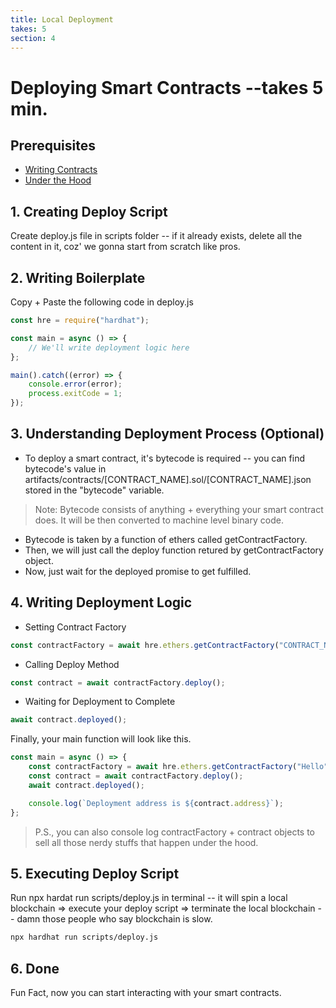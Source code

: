 ```yaml
---
title: Local Deployment
takes: 5
section: 4
---
```


# Deploying Smart Contracts --takes 5 min.

## Prerequisites

-   [Writing Contracts](./2_writing_contracts.md)
-   [Under the Hood](./3_under_the_hood.md)

## 1. Creating Deploy Script

Create deploy.js file in scripts folder -- if it already exists, delete all the content in it,
coz' we gonna start from scratch like pros.

## 2. Writing Boilerplate

Copy + Paste the following code in deploy.js

```js
const hre = require("hardhat");

const main = async () => {
	// We'll write deployment logic here
};

main().catch((error) => {
	console.error(error);
	process.exitCode = 1;
});
```

## 3. Understanding Deployment Process (Optional)

-   To deploy a smart contract, it's bytecode is required -- you can find bytecode's value in artifacts/contracts/[CONTRACT_NAME].sol/[CONTRACT_NAME].json stored in the "bytecode" variable.

> Note: Bytecode consists of anything + everything your smart contract does. It will be then converted to machine level binary code.

-   Bytecode is taken by a function of ethers called getContractFactory.
-   Then, we will just call the deploy function retured by getContractFactory object.
-   Now, just wait for the deployed promise to get fulfilled.

## 4. Writing Deployment Logic

-   Setting Contract Factory

```js
const contractFactory = await hre.ethers.getContractFactory("CONTRACT_NAME");
```

-   Calling Deploy Method

```js
const contract = await contractFactory.deploy();
```

-   Waiting for Deployment to Complete

```js
await contract.deployed();
```

Finally, your main function will look like this.

```js
const main = async () => {
	const contractFactory = await hre.ethers.getContractFactory("Hello");
	const contract = await contractFactory.deploy();
	await contract.deployed();

	console.log(`Deployment address is ${contract.address}`);
};
```

> P.S., you can also console log contractFactory + contract objects to sell all those nerdy stuffs that happen under the hood.

## 5. Executing Deploy Script

Run npx hardat run scripts/deploy.js in terminal -- it will spin a local blockchain => execute your deploy script =>
terminate the local blockchain -- damn those people who say blockchain is slow.

```bash
npx hardhat run scripts/deploy.js
```

## 6. Done

Fun Fact, now you can start interacting with your smart contracts.
